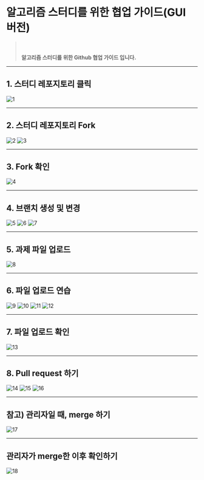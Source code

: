 # 알고리즘 스터디를 위한 협업 가이드(GUI 버전)

><br>
>
> __알고리즘 스터디를 위한 Github 협업 가이드 입니다.__ 
><br>

---
## 1. 스터디 레포지토리 클릭
![1](/img/슬라이드1.png)

---
## 2. 스터디 레포지토리 Fork
![2](/img/슬라이드2.png)
![3](/img/슬라이드3.png)

---
## 3. Fork 확인
![4](/img/슬라이드4.png)

---
## 4. 브랜치 생성 및 변경
![5](/img/슬라이드5.png)
![6](/img/슬라이드6.png)
![7](/img/슬라이드7.png)

---
## 5. 과제 파일 업로드
![8](/img/슬라이드8.png)

---
## 6. 파일 업로드 연습
![9](/img/슬라이드9.png)
![10](/img/슬라이드10.png)
![11](/img/슬라이드11.png)
![12](/img/슬라이드12.png)


---
## 7. 파일 업로드 확인
![13](/img/슬라이드13.png)

---
## 8. Pull request 하기
![14](/img/슬라이드14.png)
![15](/img/슬라이드15.png)
![16](/img/슬라이드16.png)

---
## 참고) 관리자일 때, merge 하기
![17](/img/슬라이드17.png)

---
## 관리자가 merge한 이후 확인하기
![18](/img/슬라이드18.png)
